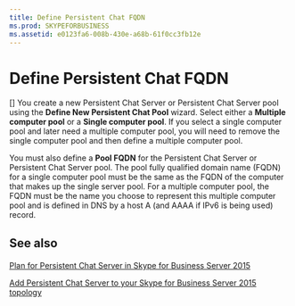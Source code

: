 ```yaml
---
title: Define Persistent Chat FQDN
ms.prod: SKYPEFORBUSINESS
ms.assetid: e0123fa6-008b-430e-a68b-61f0cc3fb12e
---
```



# Define Persistent Chat FQDN
[]
You create a new Persistent Chat Server or Persistent Chat Server pool using the **Define New Persistent Chat Pool** wizard. Select either a **Multiple computer pool** or a **Single computer pool**. If you select a single computer pool and later need a multiple computer pool, you will need to remove the single computer pool and then define a multiple computer pool.
  
    
    

You must also define a **Pool FQDN** for the Persistent Chat Server or Persistent Chat Server pool. The pool fully qualified domain name (FQDN) for a single computer pool must be the same as the FQDN of the computer that makes up the single server pool. For a multiple computer pool, the FQDN must be the name you choose to represent this multiple computer pool and is defined in DNS by a host A (and AAAA if IPv6 is being used) record.

  
    
    


## See also


#### 


  
    
    
 [Plan for Persistent Chat Server in Skype for Business Server 2015](plan-for-persistent-chat-server-in-skype-for-business-server-2015.md)
  
    
    
 [Add Persistent Chat Server to your Skype for Business Server 2015 topology](add-persistent-chat-server-to-your-skype-for-business-server-2015-topology.md)
